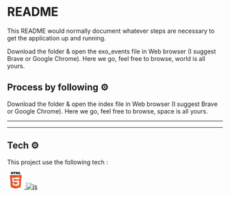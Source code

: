 # README

This README would normally document whatever steps are necessary to get the application up and running.

Download the folder & open the exo_events file in Web browser (I suggest Brave or Google Chrome). Here we go, feel free to browse, world is all yours.

## Process by following ⚙️

Download the folder & open the index file in Web browser (I suggest Brave or Google Chrome). 
    Here we go, feel free to browse, space is all yours.

<hr>



<hr>


## Tech ⚙️

<p align="left"> This project use the following tech : <br>



<a href="https://www.w3.org/html/" target="_blank" rel="noreferrer"> <img src="https://raw.githubusercontent.com/devicons/devicon/master/icons/html5/html5-original-wordmark.svg" alt="html5" width="40" height="40"/> </a>
<a href="https://www.w3schools.com/js/" target="_blank" rel="noreferrer"> <img src="https://cdn.jsdelivr.net/gh/devicons/devicon/icons/javascript/javascript-original.svg" alt="js" width="40" height="40"/> </a>



